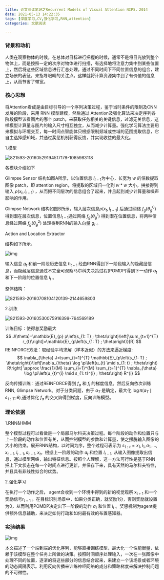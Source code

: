 ```yaml
---
title: 论文阅读笔记之Recurrent Models of Visual Attention NIPS，2014
date: 2021-05-13 14:22:35
tags: [深度学习,CV,强化学习,RNN,attention]
categories: 文献阅读

---
```


### 背景和动机

人类在观察物体的时候，在总体对目标进行把握的时候，通常不是将目光放到整个物体上，而是按照一定的次序对物体进行扫描，有选择地将注意力集中到某些位置上，然后将这些区域信息进行汇总处理。通过不同时间下不同位置信息的组合，建立场景的表征，来指导眼睛的关注点。这样就将计算资源集中到了有价值的信息上，从而节省了带宽。

### 核心思想

将Attention看成是由目标引导的一个序列决策过程，鉴于当时条件的限制及CNN发展的阶段，采用 RNN 模型建模，然后通过 Attention及强化算法来决定序列各阶段模型该看图片的哪个 patch，来获取任务相关的关键信息，过滤无关信息，这样模型计算量与图片的输入尺寸相互独立，从而减少计算量。强化学习算法主要用来模拟与环境交互，每一时间点智能体只根据限制频域或空域的范围提取信息，它自主选择感知域，并通过奖惩机制获得反馈，并实现收益的最大化。

1.模型

![821593-20160529194517178-1085983118](/Users/wangdeqiang/Downloads/821593-20160529194517178-1085983118.png)

各模块介绍如下

Glimpse Sensor
结构如图A所示，以位置信息 $l_{t-1}$为中心，长宽为 $w$ 的倍数提取图像 patch，即 attention region，将提取的区域归一化到 $w * w$ 大小，拼接得到输入 $\rho\left(x_{t}, l_{t-1}\right)$ ，从而把不同层次的信息组合了起来，并且起到减少计算量和噪声影响的作用。

Glimpse Network
 结构如图B所示，输入层次信息$\rho\left(x_{t}, l_{t-1}\right)$ 后通过网络 $f_{g}\left(\theta_{g}^{0}\right)$ 得到潜在层次信息，位置信息$l_{t-1}$通过网络 $f_{g}\left(\theta_{g}^{1}\right)$ 得到潜在位置信息，将两种信息经过网络 $f_{g}\left(\theta_{g}^{2}\right)$ 处理得到RNN的输入向量 $g_{t}$ 。

Action and Location Extractor

 结构如下所示，

![img](https://pic1.zhimg.com/80/v2-a1b4b3765e0f451258d579b9fdaffd38_1440w.jpg)

输入信息 $g_{t}$ 和前一阶段历史信息 $h_{t-1}$ 经由RNN得到下一阶段输入的隐藏层信息，而隐藏层信息通过不完全可观察马尔科夫决策过程(POMDP)得到下一动作 $a_{t}$ 和下一阶段的位置信息 $l_{t}$ 。

整体结构：

![821593-20160708104120139-2144659803](/Users/wangdeqiang/Downloads/821593-20160708104120139-2144659803.png)

2.训练

![821593-20160530075916399-764569189](/Users/wangdeqiang/Downloads/821593-20160530075916399-764569189.png)

训练目标：使得总奖励最大
$$
J(\theta)=\mathbb{E}_{p} p\left(s_{1: T} ; \theta\right)\left[\sum_{t=1}^{T} r_{t}\right]=\mathbb{E}_{p\left(s_{1: T} ; \theta\right)}[R]
$$
REINFORCE方法：取经验平均求解（样本近似）的方法来逼近梯度:
$$
\nabla_{\theta} J=\sum_{t=1}^{T} \mathbb{E}_{p\left(s_{1: T} ; \theta\right)}\left[\nabla_{\theta} \log \pi\left(u_{t} \mid s_{1: t} ; \theta\right) R\right] \approx \frac{1}{M} \sum_{i=1}^{M} \sum_{t=1}^{T} \nabla_{\theta} \log \pi\left(u_{t}^{i} \mid s_{1: t}^{i} ; \theta\right) R^{i}
$$

反向传播训练：通过REINFORCE得到 $f_{a}$ 和 $f_{l}$ 的梯度信息。然后反向依次训练RNN, Glimpse Network。对于分类问题，由于 $a_{T}$ 是确定，最大化 $\log \pi\left(a_{T} \mid s_{1: T} ; \theta\right)$,通过优化 $f_{a}$ 的交叉熵得到梯度，反向训练模型。

### 理论依据

1.RNN&HMM

整个模型过程可以看做是一个局部马尔科夫决策过程。每个阶段的动作和位置只与上一阶段的动作和位置有关，从而控制模型的参数和计算量，使之摆脱输入图像的大小的约束。展开RNN结构，以时间为序，整个过程可表示为 $s_{1: t}=x_{1}, l_{1}, a_{1}, \ldots, x_{t-1}, l_{t-1}, a_{t-1}, x_{t}$。根据上一阶段的动作 $a_{t}$ 和位置 $l_{t-1}$, 从输入图像提取出信息，通过模型网络，输出特征信息。按照个人理解，这一方法可行性是基于RNN把上下文状态在每一个时间点进行更新，并保存下来，具有天然的马尔科夫特性，并且具有非线性拟合的优势。

2.强化学习

在执行一个动作之后， agent会收到一个环境中得到的新的视觉观祭 $\mathrm{x}_{\mathrm{t}+1}$ 和一个奖励信号$\mathrm{r}_{\mathrm{t}+1}$ 。在目标识别场景中，如果分类正确，就奖励1分，否则奖励就设置为0，从而利用POMDP决定出下一阶段的动作 $a_{t}$ 和位置 $l_{t}$ 。奖惩机制为agent提供额外信息辅助，来决定如何行动和如何最有效的布置感知器。

### 实验结果

![img](https://img-blog.csdnimg.cn/20181116223126521.png?x-oss-process=image/watermark,type_ZmFuZ3poZW5naGVpdGk,shadow_10,text_aHR0cHM6Ly9ibG9nLmNzZG4ubmV0L3FxXzM5MjQ1MjA3,size_16,color_FFFFFF,t_70)

本文描述了一个端到端的优化序列，能够直接训练模型，最大化一个性能衡量，依赖于该模型在整个任务上所做的决策。按照时间顺序处理输入，一次在一张图像中处理不同的位置，逐渐的将这些部分的信息结合起来，来建立一个该场景或者环境的动态间隔表示。利用反向传播来训练神经网络的成分和策略梯度来解决控制问题的不可微性。

